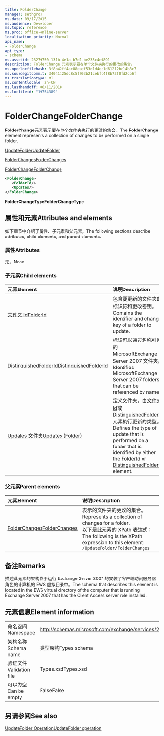 ```yaml
---
title: FolderChange
manager: sethgros
ms.date: 09/17/2015
ms.audience: Developer
ms.topic: reference
ms.prod: office-online-server
localization_priority: Normal
api_name:
- FolderChange
api_type:
- schema
ms.assetid: 23279750-131b-4e1a-b7d1-be235c4e0891
description: FolderChange 元素表示要在单个文件夹执行的更改的集合。
ms.openlocfilehash: 3f8b42ff4ac88eaef53d1d4ec1d61212bc14b8c7
ms.sourcegitcommit: 34041125dc8c5f993b21cebfc4f8b72f0fd2cb6f
ms.translationtype: MT
ms.contentlocale: zh-CN
ms.lasthandoff: 06/11/2018
ms.locfileid: "19754389"
---
```

# <a name="folderchange"></a><span data-ttu-id="c076d-103">FolderChange</span><span class="sxs-lookup"><span data-stu-id="c076d-103">FolderChange</span></span>

<span data-ttu-id="c076d-104">**FolderChange**元素表示要在单个文件夹执行的更改的集合。</span><span class="sxs-lookup"><span data-stu-id="c076d-104">The **FolderChange** element represents a collection of changes to be performed on a single folder.</span></span> 
  
[<span data-ttu-id="c076d-105">UpdateFolder</span><span class="sxs-lookup"><span data-stu-id="c076d-105">UpdateFolder</span></span>](updatefolder.md)
  
[<span data-ttu-id="c076d-106">FolderChanges</span><span class="sxs-lookup"><span data-stu-id="c076d-106">FolderChanges</span></span>](folderchanges.md)
  
[<span data-ttu-id="c076d-107">FolderChange</span><span class="sxs-lookup"><span data-stu-id="c076d-107">FolderChange</span></span>](folderchange.md)
  
```xml
<FolderChange>
   <FolderId/>
   <Updates/>
</FolderChange>
```

 <span data-ttu-id="c076d-108">**FolderChangeType**</span><span class="sxs-lookup"><span data-stu-id="c076d-108">**FolderChangeType**</span></span>
## <a name="attributes-and-elements"></a><span data-ttu-id="c076d-109">属性和元素</span><span class="sxs-lookup"><span data-stu-id="c076d-109">Attributes and elements</span></span>

<span data-ttu-id="c076d-110">如下章节中介绍了属性、子元素和父元素。</span><span class="sxs-lookup"><span data-stu-id="c076d-110">The following sections describe attributes, child elements, and parent elements.</span></span>
  
### <a name="attributes"></a><span data-ttu-id="c076d-111">属性</span><span class="sxs-lookup"><span data-stu-id="c076d-111">Attributes</span></span>

<span data-ttu-id="c076d-112">无。</span><span class="sxs-lookup"><span data-stu-id="c076d-112">None.</span></span>
  
### <a name="child-elements"></a><span data-ttu-id="c076d-113">子元素</span><span class="sxs-lookup"><span data-stu-id="c076d-113">Child elements</span></span>

|<span data-ttu-id="c076d-114">**元素**</span><span class="sxs-lookup"><span data-stu-id="c076d-114">**Element**</span></span>|<span data-ttu-id="c076d-115">**说明**</span><span class="sxs-lookup"><span data-stu-id="c076d-115">**Description**</span></span>|
|:-----|:-----|
|[<span data-ttu-id="c076d-116">文件夹 Id</span><span class="sxs-lookup"><span data-stu-id="c076d-116">FolderId</span></span>](folderid.md) <br/> |<span data-ttu-id="c076d-117">包含要更新的文件夹的标识符和更改密钥。</span><span class="sxs-lookup"><span data-stu-id="c076d-117">Contains the identifier and change key of a folder to update.</span></span>  <br/> |
|[<span data-ttu-id="c076d-118">DistinguishedFolderId</span><span class="sxs-lookup"><span data-stu-id="c076d-118">DistinguishedFolderId</span></span>](distinguishedfolderid.md) <br/> |<span data-ttu-id="c076d-119">标识可以通过名称引用的 MicrosoftExchange Server 2007 文件夹。</span><span class="sxs-lookup"><span data-stu-id="c076d-119">Identifies MicrosoftExchange Server 2007 folders that can be referenced by name.</span></span>  <br/> |
|[<span data-ttu-id="c076d-120">Updates 文件夹</span><span class="sxs-lookup"><span data-stu-id="c076d-120">Updates (Folder)</span></span>](updates-folder.md) <br/> |<span data-ttu-id="c076d-121">定义文件夹，由[文件夹 Id](folderid.md)或[DistinguishedFolderId](distinguishedfolderid.md)元素执行更新的类型。</span><span class="sxs-lookup"><span data-stu-id="c076d-121">Defines the type of update that is performed on a folder that is identified by either the [FolderId](folderid.md) or [DistinguishedFolderId](distinguishedfolderid.md) element.</span></span>  <br/> |
   
### <a name="parent-elements"></a><span data-ttu-id="c076d-122">父元素</span><span class="sxs-lookup"><span data-stu-id="c076d-122">Parent elements</span></span>

|<span data-ttu-id="c076d-123">**元素**</span><span class="sxs-lookup"><span data-stu-id="c076d-123">**Element**</span></span>|<span data-ttu-id="c076d-124">**说明**</span><span class="sxs-lookup"><span data-stu-id="c076d-124">**Description**</span></span>|
|:-----|:-----|
|[<span data-ttu-id="c076d-125">FolderChanges</span><span class="sxs-lookup"><span data-stu-id="c076d-125">FolderChanges</span></span>](folderchanges.md) <br/> |<span data-ttu-id="c076d-126">表示的文件夹的更改的集合。</span><span class="sxs-lookup"><span data-stu-id="c076d-126">Represents a collection of changes for a folder.</span></span>  <br/> <span data-ttu-id="c076d-127">以下是此元素的 XPath 表达式：</span><span class="sxs-lookup"><span data-stu-id="c076d-127">The following is the XPath expression to this element:</span></span>  <br/>  `/UpdateFolder/FolderChanges` <br/> |
   
## <a name="remarks"></a><span data-ttu-id="c076d-128">备注</span><span class="sxs-lookup"><span data-stu-id="c076d-128">Remarks</span></span>

<span data-ttu-id="c076d-129">描述此元素的架构位于运行 Exchange Server 2007 的安装了客户端访问服务器角色的计算机的 EWS 虚拟目录中。</span><span class="sxs-lookup"><span data-stu-id="c076d-129">The schema that describes this element is located in the EWS virtual directory of the computer that is running Exchange Server 2007 that has the Client Access server role installed.</span></span>
  
## <a name="element-information"></a><span data-ttu-id="c076d-130">元素信息</span><span class="sxs-lookup"><span data-stu-id="c076d-130">Element information</span></span>

|||
|:-----|:-----|
|<span data-ttu-id="c076d-131">命名空间</span><span class="sxs-lookup"><span data-stu-id="c076d-131">Namespace</span></span>  <br/> |http://schemas.microsoft.com/exchange/services/2006/types  <br/> |
|<span data-ttu-id="c076d-132">架构名称</span><span class="sxs-lookup"><span data-stu-id="c076d-132">Schema name</span></span>  <br/> |<span data-ttu-id="c076d-133">类型架构</span><span class="sxs-lookup"><span data-stu-id="c076d-133">Types schema</span></span>  <br/> |
|<span data-ttu-id="c076d-134">验证文件</span><span class="sxs-lookup"><span data-stu-id="c076d-134">Validation file</span></span>  <br/> |<span data-ttu-id="c076d-135">Types.xsd</span><span class="sxs-lookup"><span data-stu-id="c076d-135">Types.xsd</span></span>  <br/> |
|<span data-ttu-id="c076d-136">可以为空</span><span class="sxs-lookup"><span data-stu-id="c076d-136">Can be empty</span></span>  <br/> |<span data-ttu-id="c076d-137">False</span><span class="sxs-lookup"><span data-stu-id="c076d-137">False</span></span>  <br/> |
   
## <a name="see-also"></a><span data-ttu-id="c076d-138">另请参阅</span><span class="sxs-lookup"><span data-stu-id="c076d-138">See also</span></span>



[<span data-ttu-id="c076d-139">UpdateFolder Operation</span><span class="sxs-lookup"><span data-stu-id="c076d-139">UpdateFolder operation</span></span>](updatefolder-operation.md)

